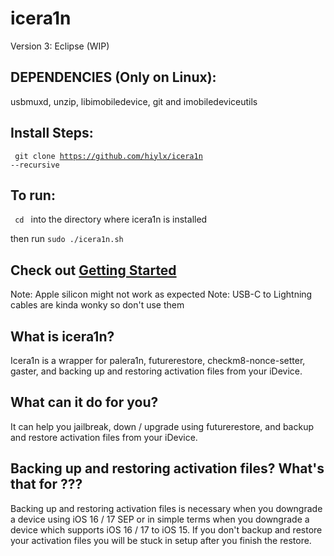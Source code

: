# icera1n

Version 3: Eclipse (WIP)

## DEPENDENCIES (Only on Linux):
usbmuxd, unzip, libimobiledevice, git and imobiledeviceutils

## Install Steps:

<code> git clone https://github.com/hiylx/icera1n --recursive </code>

## To run:

<code> cd </code> into the directory where icera1n is installed

then run <code>sudo ./icera1n.sh</code>

## Check out [Getting Started](https://github.com/hiylx/icera1n/blob/main/Guides/getstarted.md)

Note: Apple silicon might not work as expected
Note: USB-C to Lightning cables are kinda wonky so don't use them

## What is icera1n?

Icera1n is a wrapper for palera1n, futurerestore, checkm8-nonce-setter, gaster, and backing up and restoring activation files from your iDevice.

## What can it do for you?

It can help you jailbreak, down / upgrade using futurerestore, and backup and restore activation files from your iDevice.

## Backing up and restoring activation files? What's that for ???

Backing up and restoring activation files is necessary when you downgrade a device using iOS 16 / 17 SEP or in simple terms when you downgrade a device which supports iOS 16 / 17 to iOS 15. If you don't backup and restore your activation files you will be stuck in setup after you finish the restore.
